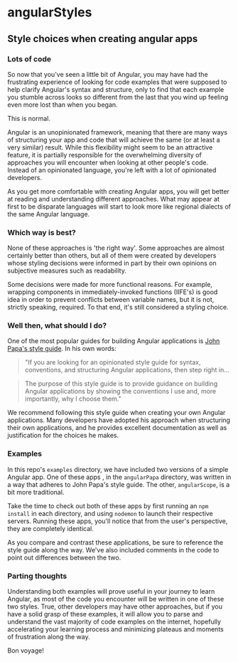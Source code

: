 # angularStyles

## Style choices when creating angular apps

### Lots of code

So now that you've seen a little bit of Angular, you may have had the frustrating experience of looking for code examples that were supposed to help clarify Angular's syntax and structure, only to find that each example you stumble across looks so different from the last that you wind up feeling even more lost than when you began.

This is normal.

Angular is an unopinionated framework, meaning that there are many ways of structuring your app and code that will achieve the same (or at least a very similar) result. While this flexibility might seem to be an attractive feature, it is partially responsible for the overwhelming diversity of approaches you will encounter when looking at other people's code. Instead of an opinionated language, you're left with a lot of opinionated developers.

As you get more comfortable with creating Angular apps, you will get better at reading and understanding different approaches. What may appear at first to be disparate languages will start to look more like regional dialects of the same Angular language.

### Which way is best?

None of these approaches is 'the right way'. Some approaches are almost certainly better than others, but all of them were created by developers whose styling decisions were informed in part by their own opinions on subjective measures such as readability.

Some decisions were made for more functional reasons. For example, wrapping components in immediately-invoked functions (IIFE's) is good idea in order to prevent conflicts between variable names, but it is not, strictly speaking, required. To that end, it's still considered a styling choice.

### Well then, what should I do?

One of the most popular guides for building Angular applications is [John Papa's style guide](https://github.com/johnpapa/angular-styleguide/blob/master/a1/README.md). In his own words:

>"If you are looking for an opinionated style guide for syntax, conventions, and structuring Angular applications, then step right in...

>The purpose of this style guide is to provide guidance on building Angular applications by showing the conventions I use and, more importantly, why I choose them."

We recommend following this style guide when creating your own Angular applications. Many developers have adopted his approach when structuring their own applications, and he provides excellent documentation as well as justification for the choices he makes.

### Examples

In this repo's `examples` directory, we have included two versions of a simple Angular app. One of these apps , in the `angularPapa` directory, was written in a way that adheres to John Papa's style guide. The other, `angularScope`, is a bit more traditional.

Take the time to check out both of these apps by first running an `npm install` in each directory, and using `nodemon` to launch their respective servers. Running these apps, you'll notice that from the user's perspective, they are completely identical.

As you compare and contrast these applications, be sure to reference the style guide along the way. We've also included comments in the code to point out differences between the two.

### Parting thoughts

Understanding both examples will prove useful in your journey to learn Angular, as most of the code you encounter will be written in one of these two styles. True, other developers may have other approaches, but if you have a solid grasp of these examples, it will allow you to parse and understand the vast majority of code examples on the internet, hopefully accelerating your learning process and minimizing plateaus and moments of frustration along the way.

Bon voyage!
